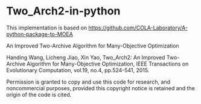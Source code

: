 # Two_Arch2-in-python
This implementation is based on https://github.com/COLA-Laboratory/A-python-package-to-MOEA

An Improved Two-Archive Algorithm for Many-Objective Optimization

Handing Wang, Licheng Jiao, Xin Yao, Two_Arch2: An Improved Two-Archive Algorithm for Many-Objective Optimization, IEEE Transactions on Evolutionary Computation, vol.19, no.4, pp.524-541, 2015.

Permission is granted to copy and use this code for research, and noncommercial purposes, provided this copyright notice is retained and the origin of the code is cited.


